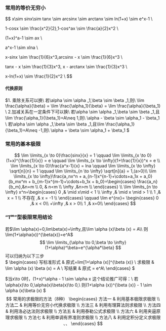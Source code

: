
### 常用的等价无穷小
$$
x\sim sinx\sim tanx \sim arcsinx \sim arctanx \sim ln(1+x) \sim e^x-1 \\

1-cosx \sim \frac{x^2}{2},1-cos^ax \sim \frac{a}{2}x^2 \\

(1+x)^a-1 \sim ax \\

a^x-1 \sim xlna \\

x-sinx \sim \frac{1}{6}x^3,arcsinx - x \sim \frac{1}{6}x^3 \\

tanx - x \sim \frac{1}{3}x^3, x - arctanx \sim \frac{1}{3}x^3 \\

x-ln(1+x) \sim \frac{1}{2}x^2 \\
$$
#### 代换原则
$1. 乘除关系可以换\\
若\alpha \sim \alpha _1,\beta \sim \beta _1,则\\
\lim \frac{\alpha}{\beta} = \lim \frac{\alpha_1}{\beta} = \lim \frac{\alpha}{\beta_1} \\
2.加减关系在一定条件下可以换\\
若\alpha \sim \alpha _1,\beta \sim \beta _1,且\lim \frac{\alpha_1}{\beta_1}=A\neq 1,则\\
\alpha - \beta \sim \alpha_1 - \beta_1 \\
若\alpha \sim \alpha _1,\beta \sim \beta _1,且\lim \frac{\alpha_1}{\beta_1}=A\neq -1,则\\
\alpha + \beta \sim \alpha_1 + \beta_1
$

### 常用的基本极限
$$
\lim \limits_{x \to 0}\frac{sinx}{x} = 1 \qquad
\lim \limits_{x \to 0}(1+x)^{\frac{1}{x}} = e \qquad
\lim \limits_{x \to \infty}(1+\frac{1}{x})^x = e \\
\lim \limits_{x \to 0}\frac{a^x-1}{x} = lna \qquad
\lim \limits_{x \to \infty} \sqrt[n]{n} = 1 \qquad
\lim \limits_{n \to \infty} \sqrt[n]{a} = 1,(a>0)\\
\lim \limits_{x \to \infty}\frac{a_nx^n + a_{n-1}x^{n-1}+\cdots+a_1x + a_0}{b_mx^m + b_{m-1}x^{m-1}+\cdots+b_1x + b_0}=\begin{cases}
    \frac{a_n}{b_m},&n=m \\
    0, & n<m \\
    \infty ,&n>m \\
\end{cases} \\
\lim \limits_{n \to \infty} x^n=\begin{cases}
    0 ,& \mid x\mid < 1 \\
    \infty ,& \mid x \mid > 1 \\
    1 ,& x = 1 \\
    不存在 ,& x = -1 \\
\end{cases} \qquad
\lim e^{nx}= \begin{cases}
    0 ,& x < 0\\
    +\infty ,& x > 0\\
    1 ,& x=0\\
\end{cases}
$$

### “$1^\infty$”型极限常用结论
若$\lim \alpha(x)=0,lim\beta(x)=\infty,且\lim \alpha (x)\beta (x) = A\\
则\lim(1+\alpha(x))^{\beta(x)}=e^A$
$$
\lim \limits_{\alpha \to 0,\beta \to \infty} (1+\alpha)^\beta=e^{\alpha*\beta}
$$
可以归纳为以下三步  
$
\begin{cases}
写标准形式 & 原式=lim[1+\alpha (x)]^{\beta (x)} \\
求极限 & \lim \alpha (x) \beta (x) = A \\
写结果 & 原式 = e^A\\
\end{cases}
$

$当x\to 0时，(1+x)^\alpha - 1 \sim \alpha x 这个结论推广可得：\\
若\alpha(x)\to 0,\alpha(x)\beta(x)\to 0,\\
则(1+\alpha (x))^{\beta (x)} - 1 \sim \alpha (x)\beta (x)
$
$$
常用的求极限的方法（8种） \begin{cases}
    方法一 & 利用基本极限求极限 \\
    方法二 & 利用等价无穷小代换求极限 \\
    方法三 & 利用有理算法则求极限 \\
    方法四 & 利用洛必达法则求极限 \\
    方法五 & 利用泰勒公式求极限 \\
    方法六 & 利用夹逼原理求极限 \\
    方法七 & 利用单调有界准则求极限 \\
    方法八 & 利用定积分定义求极限 、、
\end{cases}
$$